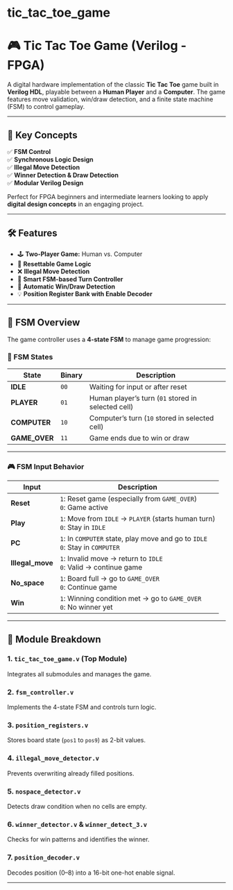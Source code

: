 # tic_tac_toe_game

# 🎮 Tic Tac Toe Game (Verilog - FPGA)

A digital hardware implementation of the classic **Tic Tac Toe** game built in **Verilog HDL**, playable between a **Human Player** and a **Computer**. The game features move validation, win/draw detection, and a finite state machine (FSM) to control gameplay.

---

## 🧠 Key Concepts

✅ **FSM Control**  
✅ **Synchronous Logic Design**  
✅ **Illegal Move Detection**  
✅ **Winner Detection & Draw Detection**  
✅ **Modular Verilog Design**  

Perfect for FPGA beginners and intermediate learners looking to apply **digital design concepts** in an engaging project.

---

## 🛠️ Features

- 🕹️ **Two-Player Game:** Human vs. Computer
- 🔄 **Resettable Game Logic**
- ❌ **Illegal Move Detection**
- 🧠 **Smart FSM-based Turn Controller**
- 🏁 **Automatic Win/Draw Detection**
- 💡 **Position Register Bank with Enable Decoder**

---

## 🧩 FSM Overview

The game controller uses a **4-state FSM** to manage game progression:

### 🔁 FSM States

| State      | Binary | Description |
|------------|--------|-------------|
| **IDLE**        | `00`   | Waiting for input or after reset |
| **PLAYER**      | `01`   | Human player’s turn (`01` stored in selected cell) |
| **COMPUTER**    | `10`   | Computer’s turn (`10` stored in selected cell) |
| **GAME_OVER**   | `11`   | Game ends due to win or draw |

---

### 🎮 FSM Input Behavior

| Input | Description |
|-------|-------------|
| **Reset** | `1`: Reset game (especially from `GAME_OVER`) <br> `0`: Game active |
| **Play** | `1`: Move from `IDLE` → `PLAYER` (starts human turn) <br> `0`: Stay in `IDLE` |
| **PC** | `1`: In `COMPUTER` state, play move and go to `IDLE` <br> `0`: Stay in `COMPUTER` |
| **Illegal_move** | `1`: Invalid move → return to `IDLE` <br> `0`: Valid → continue game |
| **No_space** | `1`: Board full → go to `GAME_OVER` <br> `0`: Continue game |
| **Win** | `1`: Winning condition met → go to `GAME_OVER` <br> `0`: No winner yet |

---

## 🧩 Module Breakdown

### 1. `tic_tac_toe_game.v` (Top Module)
Integrates all submodules and manages the game.

### 2. `fsm_controller.v`
Implements the 4-state FSM and controls turn logic.

### 3. `position_registers.v`
Stores board state (`pos1` to `pos9`) as 2-bit values.

### 4. `illegal_move_detector.v`
Prevents overwriting already filled positions.

### 5. `nospace_detector.v`
Detects draw condition when no cells are empty.

### 6. `winner_detector.v` & `winner_detect_3.v`
Checks for win patterns and identifies the winner.

### 7. `position_decoder.v`
Decodes position (0–8) into a 16-bit one-hot enable signal.

---

